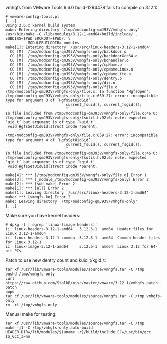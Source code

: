 vmhgfs from VMware Tools 9.6.0 build-1294478 fails to compile on 3.12.1:

    # vmware-config-tools.pl
    [...]
    Using 2.6.x kernel build system.
    make: Entering directory `/tmp/modconfig-qmJ93V/vmhgfs-only'
    /usr/bin/make -C /lib/modules/3.12-1-amd64/build/include/.. SUBDIRS=$PWD SRCROOT=$PWD/. \
              MODULEBUILDDIR= modules
    make[1]: Entering directory `/usr/src/linux-headers-3.12-1-amd64'
      CC [M]  /tmp/modconfig-qmJ93V/vmhgfs-only/backdoor.o
      CC [M]  /tmp/modconfig-qmJ93V/vmhgfs-only/backdoorGcc64.o
      CC [M]  /tmp/modconfig-qmJ93V/vmhgfs-only/bdhandler.o
      CC [M]  /tmp/modconfig-qmJ93V/vmhgfs-only/cpName.o
      CC [M]  /tmp/modconfig-qmJ93V/vmhgfs-only/cpNameLinux.o
      CC [M]  /tmp/modconfig-qmJ93V/vmhgfs-only/cpNameLite.o
      CC [M]  /tmp/modconfig-qmJ93V/vmhgfs-only/dentry.o
      CC [M]  /tmp/modconfig-qmJ93V/vmhgfs-only/dir.o
      CC [M]  /tmp/modconfig-qmJ93V/vmhgfs-only/file.o
    /tmp/modconfig-qmJ93V/vmhgfs-only/file.c: In function ‘HgfsOpen’:
    /tmp/modconfig-qmJ93V/vmhgfs-only/file.c:659:27: error: incompatible type for argument 3 of ‘HgfsSetUidGid’
                               current_fsuid(), current_fsgid());
                               ^
    In file included from /tmp/modconfig-qmJ93V/vmhgfs-only/file.c:46:0:
    /tmp/modconfig-qmJ93V/vmhgfs-only/fsutil.h:92:6: note: expected ‘uid_t’ but argument is of type ‘kuid_t’
     void HgfsSetUidGid(struct inode *parent,
          ^
    /tmp/modconfig-qmJ93V/vmhgfs-only/file.c:659:27: error: incompatible type for argument 4 of ‘HgfsSetUidGid’
                               current_fsuid(), current_fsgid());
                               ^
    In file included from /tmp/modconfig-qmJ93V/vmhgfs-only/file.c:46:0:
    /tmp/modconfig-qmJ93V/vmhgfs-only/fsutil.h:92:6: note: expected ‘gid_t’ but argument is of type ‘kgid_t’
     void HgfsSetUidGid(struct inode *parent,
          ^
    make[4]: *** [/tmp/modconfig-qmJ93V/vmhgfs-only/file.o] Error 1
    make[3]: *** [_module_/tmp/modconfig-qmJ93V/vmhgfs-only] Error 2
    make[2]: *** [sub-make] Error 2
    make[1]: *** [all] Error 2
    make[1]: Leaving directory `/usr/src/linux-headers-3.12-1-amd64'
    make: *** [vmhgfs.ko] Error 2
    make: Leaving directory `/tmp/modconfig-qmJ93V/vmhgfs-only'
    [...]


Make sure you have kernel headers:

    # dpkg -l | egrep 'linux-(image|headers)'
    ii  linux-headers-3.12-1-amd64   3.12.6-1  amd64  Header files for Linux 3.12-1-amd64
    ii  linux-headers-3.12-1-common  3.12.6-1  amd64  Common header files for Linux 3.12-1
    ii  linux-image-3.12-1-amd64     3.12.6-1  amd64  Linux 3.12 for 64-bit PCs

Patch to use new dentry count and kuid_t/kgid_t:

    tar xf /usr/lib/vmware-tools/modules/source/vmhgfs.tar -C /tmp
    pushd /tmp/vmhgfs-only
    curl https://raw.github.com/StalkR/misc/master/vmware/3.12.1/vmhgfs.patch | patch
    popd
    tar cf /usr/lib/vmware-tools/modules/source/vmhgfs.tar -C /tmp vmhgfs-only
    rm -rf /tmp/vmhgfs-only

Manual make for testing:

    tar xf /usr/lib/vmware-tools/modules/source/vmhgfs.tar -C /tmp
    make -j1 -C /tmp/vmhgfs-only auto-build HEADER_DIR=/lib/modules/$(uname -r)/build/include CC=/usr/bin/gcc IS_GCC_3=no
